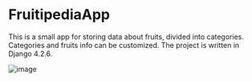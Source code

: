 # FruitipediaApp

This is a small app for storing data about fruits, divided into categories. Categories and fruits info can be customized. 
The project is written in Django 4.2.6. 

![image](https://github.com/xaoccc/FruitipediaApp/assets/114498517/dc0b1b8d-7eb1-41da-9fa3-ab42c33b71a3)
